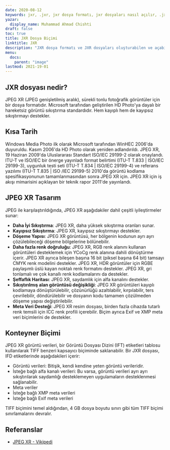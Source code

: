 ```yaml
---
date: 2020-08-12
keywords: jxr, .jxr, jxr dosya formatı, jxr dosyaları nasıl açılır, .jxr uzantısı, jxr uzantısı
yazar:
  display_name: Muhammad Ahmad Chishti
draft: false
toc: true
title: JXR Dosya Biçimi
linktitle: JXR
description: "JXR dosya formatı ve JXR dosyaları oluşturabilen ve açabilen API'ler hakkında bilgi edinin."
menu:
  docs:
    parent: "image"
lastmod: 2021-19-01
---
```


## JXR dosyası nedir? ##

JPEG XR (JPEG genişletilmiş aralık), sürekli tonlu fotoğrafik görüntüler için bir dosya formatıdır. Microsoft tarafından geliştirilen HD Photo'ya dayalı bir hareketsiz görüntü sıkıştırma standardıdır. Hem kayıplı hem de kayıpsız sıkıştırmayı destekler.

## Kısa Tarih ##

Windows Media Photo ilk olarak Microsoft tarafından WinHEC 2006'da duyuruldu. Kasım 2006'da HD Photo olarak yeniden adlandırıldı. JPEG XR, 19 Haziran 2009'da Uluslararası Standart ISO/IEC 29199-2 olarak onaylandı. ITU-T ve ISO/IEC bir önerge yayınladı format belirtimi (ITU-T T.833 | ISO/IEC 29199-3), uygunluk testi seti (ITU-T T.834 | ISO/IEC 29199-4) ve referans yazılımı (ITU-T T.835 | ISO /IEC 29199-5) 2010'da görüntü kodlama spesifikasyonunun tamamlanmasından sonra JPEG XR için. JPEG XR için iş akışı mimarisini açıklayan bir teknik rapor 2011'de yayınlandı.

## JPEG XR Tasarım ##

JPEG ile karşılaştırıldığında, JPEG XR aşağıdakiler dahil çeşitli iyileştirmeler sunar:

- **Daha İyi Sıkıştırma**: JPEG XR, daha yüksek sıkıştırma oranları sunar.
- **Kayıpsız Sıkıştırma**: JPEG XR, kayıpsız sıkıştırmayı destekler.
- **Döşeme Yapısı**: JPEG XR görüntüsü, her bölgenin kodunun ayrı ayrı çözülebileceği döşeme bölgelerine bölünebilir.
- **Daha fazla renk doğruluğu**: JPEG XR, RGB renk alanını kullanan görüntüleri desteklemek için YCoCg renk alanına dahili dönüştürme içerir. JPEG XR ayrıca bileşen başına 16 bit (piksel başına 64 bit) tamsayı CMYK renk modelini destekler. JPEG XR, HDR görüntüler için RGBE paylaşımlı üslü kayan noktalı renk formatını destekler. JPEG XR, gri tonlamalı ve çok kanallı renk kodlamalarını da destekler.
- **Şeffaflık Haritası**: JPEG XR, saydamlık için alfa kanalını destekler.
- **Sıkıştırılmış alan görüntüsü değişikliği**: JPEG XR görüntüleri kayıplı kodlamaya dönüştürülebilir, çözünürlüğü azaltılabilir, kırpılabilir, ters çevrilebilir, döndürülebilir ve dosyanın kodu tamamen çözülmeden döşeme yapısı değiştirilebilir.
- **Meta Veri Desteği**: JPEG XR resim dosyası, birden fazla cihazda tutarlı renk temsili için ICC renk profili içerebilir. Biçim ayrıca Exif ve XMP meta veri biçimlerini de destekler.

## Konteyner Biçimi ##

JPEG XR görüntü verileri, bir Görüntü Dosyası Dizini (IFT) etiketleri tablosu kullanılarak TIFF benzeri kapsayıcı biçiminde saklanabilir. Bir JXR dosyası, IFD etiketlerinde aşağıdakileri içerir:

- Görüntü verileri: Bitişik, kendi kendine yeten görüntü verileridir.
- İsteğe bağlı alfa kanalı verileri: Bu varsa, görüntü verileri ayrı ayrı sıkıştırılarak saydamlığı desteklemeyen uygulamaların desteklenmesi sağlanabilir.
- Meta veriler
- İsteğe bağlı XMP meta verileri
- İsteğe bağlı Exif meta verileri

TIFF biçimini temel aldığından, 4 GB dosya boyutu sınırı gibi tüm TIFF biçimi sınırlamalarını devralır.

## Referanslar ##

- [JPEG XR - Vikipedi](https://en.wikipedia.org/wiki/JPEG_XR)


